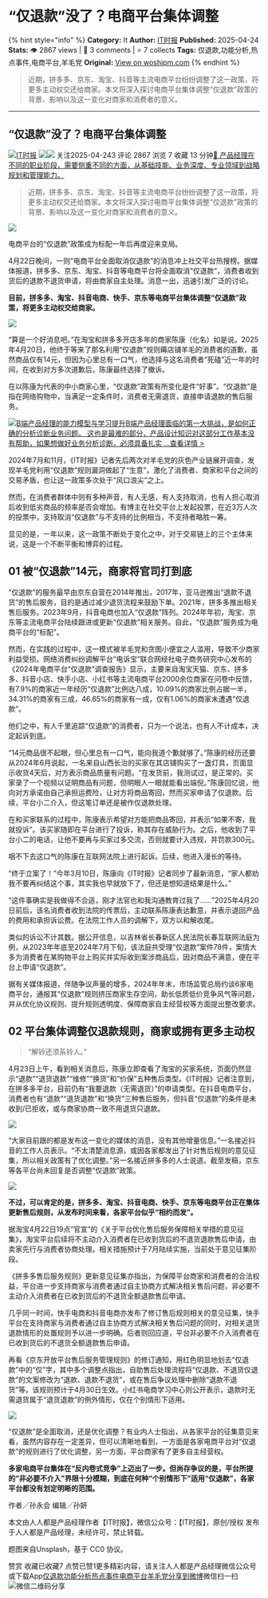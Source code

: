 # “仅退款”没了？电商平台集体调整
{% hint style="info" %}
**Category:** It
**Author:** [IT时报](https://www.woshipm.com/u/1333820)
**Published:** 2025-04-24  
**Stats:** 👁️ 2867 views | 💬 3 comments | ⭐ 7 collects
**Tags:** 仅退款,功能分析,热点事件,电商平台,羊毛党
**Original:** [View on woshipm.com](https://www.woshipm.com/it/6209365.html)
{% endhint %}
> 近期，拼多多、京东、淘宝、抖音等主流电商平台纷纷调整了这一政策，将更多主动权交还给商家。本文将深入探讨电商平台集体调整“仅退款”政策的背景、影响以及这一变化对商家和消费者的意义。

---

## “仅退款”没了？电商平台集体调整

[![](https://image.woshipm.com/wp-files/2021/10/3QOvArA3PoOR0ZPmONce.jpg!/both/72x72)](https://www.woshipm.com/u/1333820)[IT时报](https://www.woshipm.com/u/1333820) ![](https://static.woshipm.com/tag/1122_1@2x.png)![](https://static.woshipm.com/tag/2105_1@2x.png) 关注2025-04-243 评论 2867 浏览 7 收藏 13 分钟[🔗 产品经理在不同的职业阶段，需要侧重不同的方面，从基础技能、业务深度、专业领域到战略规划和管理能力。](https://ke.qidianla.com/courses/90pm)

> 近期，拼多多、京东、淘宝、抖音等主流电商平台纷纷调整了这一政策，将更多主动权交还给商家。本文将深入探讨电商平台集体调整“仅退款”政策的背景、影响以及这一变化对商家和消费者的意义。

![](https://image.woshipm.com/2024/09/26/de9fed6a-7be9-11ef-b388-00163e142b65.png)

电商平台的“仅退款”政策成为标配一年后再度迎来变局。

4月22日晚间，一则“电商平台全面取消仅退款”的消息冲上社交平台热搜榜。据媒体报道，拼多多、京东、淘宝、抖音等电商平台将全面取消“仅退款”，消费者收到货后的退款不退货申请，将由商家自主处理。消息一出，迅速引发广泛的讨论。

**目前，拼多多、淘宝、抖音电商、快手、京东等电商平台集体调整“仅退款”政策，将更多主动权交给商家。**

![](https://image.woshipm.com/2025/04/23/b528f8b0-2043-11f0-b1a0-00163e09d72f.png)

“算是一个好消息吧。”在淘宝和拼多多开店多年的商家陈康（化名）如是说。2025年4月20日，他终于等来了那名利用“仅退款”规则薅店铺羊毛的消费者的道歉，虽然商品仅有14元，但因为心里总有一口气，他选择与这名消费者“死磕”近一年的时间，在收到对方多次道歉后，陈康最终选择了撤诉。

在以陈康为代表的中小商家心里，“仅退款”政策有所变化是件“好事”。“仅退款”是指在网络购物中，当满足一定条件时，消费者无需退货，直接申请退款的售后服务。

[![](https://image.woshipm.com/2023/08/02/1554eea8-30e3-11ee-88e7-00163e0b5ff3.png)B端产品经理的能力模型与学习提升B端产品经理面临的第一大挑战，是如何正确的分析诊断业务问题。 这也是最难的部分，产品设计知识对这部分工作基本没有帮助，如果想做好业务分析诊断，必须具备扎实 ...查看详情 >](https://ke.qidianla.com/courses/bcpm)

2024年7月和11月，《IT时报》记者先后两次对羊毛党的灰色产业链展开调查，发现羊毛党利用“仅退款”规则漏洞做起了“生意”，激化了消费者、商家和平台之间的交易矛盾，也让这一政策多次处于“风口浪尖”之上。

然而，在消费者群体中则有多种声音，有人无感，有人支持取消，也有人担心取消后收到低劣商品的频率是否会增加。有博主在社交平台上发起投票，在近3万人次的投票中，支持取消“仅退款”与不支持的比例相当，不支持者略胜一筹。

显见的是，一年以来，这一政策不断处于变化之中，对于交易链上的三个主体来说，这是一个不断平衡和博弈的过程。

## 01 被“仅退款”14元，商家将官司打到底

“仅退款”的服务最早由京东自营在2014年推出，2017年，亚马逊推出“退款不退货”的售后服务，目的是通过减少退货流程来鼓励下单。2021年，拼多多推出相关售后服务。2023年9月，抖音电商也加入“仅退款”阵列。2024年年初，淘宝、京东等主流电商平台陆续跟进或更新“仅退款”相关服务。自此，“仅退款”服务成为电商平台的“标配”。

然而，在实践的过程中，这一模式被羊毛党和贪图小便宜之人滥用，导致不少商家利益受损。网络消费纠纷调解平台“电诉宝”联合网经社电子商务研究中心发布的《2024年电商平台“仅退款”调查报告》显示，主要来自淘宝天猫、京东、拼多多、抖音小店、快手小店、小红书等主流电商平台2000余位商家在问卷中反馈，有7.9%的商家近一年经历“仅退款”比例达八成，10.09%的商家比例占据一半，34.31%的商家有三成，46.65%的商家有一成，仅有1.06%的商家未遭遇“仅退款”。

他们之中，有人千里追踪“仅退款”的消费者，只为一个说法，也有人不计成本，决定起诉到底。

“14元商品很不起眼，但心里总有一口气，能向我道个歉就够了。”陈康的经历还要从2024年6月说起，一名来自山西长治的买家在其店铺购买了一盏灯具，页面显示收货4天后，对方表示商品质量有问题。“在发货前，我测试过，是正常的。买家录了一个视频以证明商品有问题，但明眼人一眼就能看出端倪。”陈康回忆说，他向对方承诺由自己承担运费险，让对方将商品寄回，然而买家申请了仅退款。后续，平台小二介入，但这笔订单还是被作仅退款处理。

在和买家联系的过程中，陈康表示希望对方能把商品寄回，并表示“如果不寄，我就投诉”。该买家随即在平台进行了投诉，称其存在威胁行为。之后，他收到了平台小二的电话，让他不要再与买家过多交流，否则就要计入违规，并罚款300元。

咽不下去这口气的陈康在互联网法院上进行起诉。后续，他进入漫长的等待。

“终于立案了！”今年3月10日，陈康向《IT时报》记者同步了最新消息，“家人都劝我不要再纠结这个事，其实我也早就放下了，但还是想知道结果是什么。”

“这件事确实是我做得不合适，刚才法官也和我沟通教育过我了……”2025年4月20日前后，该名消费者收到法院的传票后，主动联系陈康表达歉意，并表示退回产品的费用和承担诉讼费。在法院工作人员的调解下，双方以和解收尾。

类似的诉讼不计其数。据公开信息，以吉林省长春新区人民法院长春互联网法庭为例，从2023年年底至2024年7月下旬，该法庭共受理“仅退款”案件78件，案情大多为消费者在某购物平台上购买并实际收到案涉商品后，因对商品不满意，便在平台上申请“仅退款”。

据有关媒体报道，伴随争议声量的增多，2024年年末，市场监管总局约谈6家电商平台，通报其“仅退款”规则挤压商家生存空间，助长低质低价竞争风气等问题，并从优化协议规则、提升规则透明度、保障商家自主经营权等方面提出整改要求。

## 02 平台集体调整仅退款规则，商家或拥有更多主动权

> “解铃还须系铃人。”

4月23日上午，看到相关消息后，陈康立即查看了淘宝的买家系统，页面仍然显示“退款”“退货退款”“维修”“换货”和“价保”五种售后类型。《IT时报》记者注意到，在拼多多平台，目前仍有“我要退款（无需退货）”的申请类型。在抖音电商平台，消费者也有“退款”“退货退款”和“换货”三种售后服务，但抖音“仅退款”的条件是未收到/已拒收，或与商家协商一致不用退货只退款。

![](https://image.woshipm.com/2025/04/23/b635317e-2043-11f0-b1a0-00163e09d72f.jpg)

“大家目前跟的都是发布这一变化的媒体的消息，没有其他增量信息。”一名接近抖音的工作人员表示。“不太清楚消息源，或因各家都发出了针对售后规则的意见征集，所以相关政策有了优化调整。”另一名接近拼多多的人士说道。截至发稿，京东等各平台尚未回复是否调整“仅退款”政策。

![](https://image.woshipm.com/2025/04/23/b711145a-2043-11f0-b1a0-00163e09d72f.png)

**不过，可以肯定的是，拼多多、淘宝、抖音电商、快手、京东等电商平台正在集体更新售后规则，从发布时间来看，各家平台似乎“相约而发”。**

据淘宝4月22日19点“官宣”的《关于平台优化售后服务保障相关举措的意见征集》，淘宝平台后续将不主动介入消费者在已收到货后的不退货退款售后申请，由卖家先行与消费者协商处理。相关措施预计于7月陆续实施，当前处于意见征集阶段。

《拼多多售后服务规则》更新意见征集亦指出，为保障平台商家和消费者的合法权益，平台进一步支持商家与消费者通过自主协商方式解决相关售后问题，非必要不主动介入消费者在已收到货后的不退货全额退款售后申请。

几乎同一时间，快手电商和抖音电商亦发布了修订售后规则相关的意见征集，快手平台在支持商家与消费者通过自主协商方式解决相关售后问题的同时，对相关退货退款情形的处置规则予以进一步明确。后者则回应道，平台非必要不介入消费者在已收到货后的不退货全额退款售后申请。

再看《京东开放平台售后服务管理规则》的修订通知，用红色明显地划去“仅退款”中的“仅”字，其中多个调整点指出，自助售后处理流程将“仅退款、不退货仅退款”的文案修改为“退款、退款不退货”，或在售后争议处理中删除“退款不退货”等。该规则预计于4月30日生效。小红书电商学习中心则公开表示，退款时无需退货属于“退货退款”的例外情形，仅在个别情形下适用。

![](https://image.woshipm.com/2025/04/23/b7da53b0-2043-11f0-b1a0-00163e09d72f.jpg)

“仅退款”是全面取消，还是优化调整？有业内人士指出，从各家平台的征集意见来看，虽然内容存在一定差异，但可以清晰地看到，一方面是各家电商平台对“仅退款”的规则进行了优化调整，另一方面，平台商家有了更多自主经营权。

**多家电商平台集体在“反内卷式竞争”上迈出了一步。但尚存争议的是，平台所提的“非必要不介入”界限十分模糊，到底在何种“个别情形下”适用“仅退款”，各家平台都没有划定明晰的范围。**

作者／孙永会 编辑／孙妍

本文由人人都是产品经理作者【IT时报】，微信公众号：【IT时报】，原创/授权 发布于人人都是产品经理，未经许可，禁止转载。

题图来自Unsplash，基于 CC0 协议。

赞赏 收藏已收藏7 点赞已赞1更多精彩内容，请关注人人都是产品经理微信公众号或下载App[仅退款](https://www.woshipm.com/tag/%e4%bb%85%e9%80%80%e6%ac%be)[功能分析](https://www.woshipm.com/tag/%e5%8a%9f%e8%83%bd%e5%88%86%e6%9e%90)[热点事件](https://www.woshipm.com/tag/%e7%83%ad%e7%82%b9%e4%ba%8b%e4%bb%b6)[电商平台](https://www.woshipm.com/tag/%e7%94%b5%e5%95%86%e5%b9%b3%e5%8f%b0)[羊毛党](https://www.woshipm.com/tag/%e7%be%8a%e6%af%9b%e5%85%9a)[分享到微博](https://service.weibo.com/share/share.php?appkey=2775287854&title=“仅退款”没了？电商平台集体调整&url=https://www.woshipm.com/it/6209365.html&pic=https://image.woshipm.com/2024/09/26/de9fed6a-7be9-11ef-b388-00163e142b65.png)微信扫一扫![微信二维码](https://api.pwmqr.com/qrcode/create/?url=https://www.woshipm.com/it/6209365.html)分享
